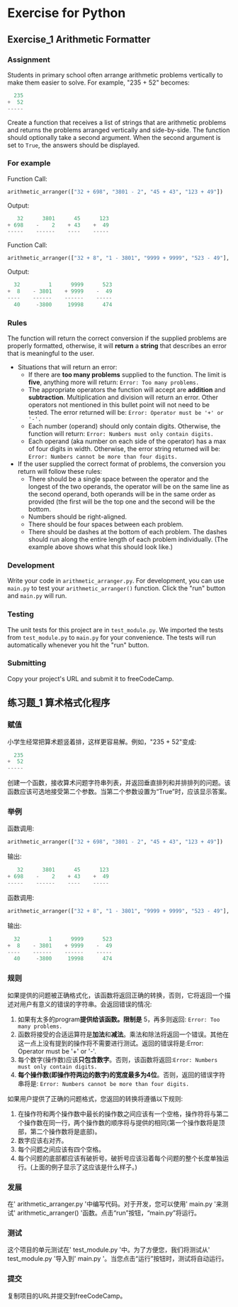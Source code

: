 # Exercise for Python

## Exercise_1  Arithmetic Formatter

### Assignment

Students in primary school often arrange arithmetic problems vertically to make them easier to solve. For example, "235 + 52" becomes:

```python
  235
+  52
-----
```



Create a function that receives a list of strings that are arithmetic problems and returns the problems arranged vertically and side-by-side. The function should optionally take a second argument. When the second argument is set to `True`, the answers should be displayed.

### For example

Function Call:

```python
arithmetic_arranger(["32 + 698", "3801 - 2", "45 + 43", "123 + 49"])
```

Output:

```python
   32      3801      45      123
+ 698    -    2    + 43    +  49
-----    ------    ----    -----
```

Function Call:

```python
arithmetic_arranger(["32 + 8", "1 - 3801", "9999 + 9999", "523 - 49"], True)
```

Output:

```python
  32         1      9999      523
+  8    - 3801    + 9999    -  49
----    ------    ------    -----
  40     -3800     19998      474
```

### Rules

The function will return the correct conversion if the supplied problems are properly formatted, otherwise, it will **return** a **string** that describes an error that is meaningful to the user.

- Situations that will return an error:
  - If there are **too many problems** supplied to the function. The limit is **five**, anything more will return: `Error: Too many problems.`
  - The appropriate operators the function will accept are **addition** and **subtraction**. Multiplication and division will return an error. Other operators not mentioned in this bullet point will not need to be tested. The error returned will be: `Error: Operator must be '+' or '-'.`
  - Each number (operand) should only contain digits. Otherwise, the function will return: `Error: Numbers must only contain digits.`
  - Each operand (aka number on each side of the operator) has a max of four digits in width. Otherwise, the error string returned will be: `Error: Numbers cannot be more than four digits.`
- If the user supplied the correct format of problems, the conversion you return will follow these rules:
  - There should be a single space between the operator and the longest of the two operands, the operator will be on the same line as the second operand, both operands will be in the same order as provided (the first will be the top one and the second will be the bottom.
  - Numbers should be right-aligned.
  - There should be four spaces between each problem.
  - There should be dashes at the bottom of each problem. The dashes should run along the entire length of each problem individually. (The example above shows what this should look like.)

### Development

Write your code in `arithmetic_arranger.py`. For development, you can use `main.py` to test your `arithmetic_arranger()` function. Click the "run" button and `main.py` will run.

### Testing

The unit tests for this project are in `test_module.py`. We imported the tests from `test_module.py` to `main.py` for your convenience. The tests will run automatically whenever you hit the "run" button.

### Submitting

Copy your project's URL and submit it to freeCodeCamp.



## 练习题_1  算术格式化程序

### 赋值

小学生经常把算术题竖着排，这样更容易解。例如，"235 + 52"变成:

```python
  235
+  52
-----
```

创建一个函数，接收算术问题字符串列表，并返回垂直排列和并排排列的问题。该函数应该可选地接受第二个参数。当第二个参数设置为“True”时，应该显示答案。

### 举例

函数调用:

```python
arithmetic_arranger(["32 + 698", "3801 - 2", "45 + 43", "123 + 49"])
```

输出:

```python
   32      3801      45      123
+ 698    -    2    + 43    +  49
-----    ------    ----    -----
```

函数调用:

```python
arithmetic_arranger(["32 + 8", "1 - 3801", "9999 + 9999", "523 - 49"], True)
```

输出:

```python
  32         1      9999      523
+  8    - 3801    + 9999    -  49
----    ------    ------    -----
  40     -3800     19998      474
```

### 规则

如果提供的问题被正确格式化，该函数将返回正确的转换，否则，它将返回一个描述对用户有意义的错误的字符串。会返回错误的情况:

1. 如果有太多的program**提供给该函数。限制是** 5，再多则返回: `Error: Too many problems.`
2. 函数将接受的合适运算符是**加法**和**减法**。乘法和除法将返回一个错误。其他在这一点上没有提到的操作将不需要进行测试。返回的错误将是:Error: Operator must be '+' or '-'.
3. 每个数字(操作数)应该**只包含数字**。否则，该函数将返回:`Error: Numbers must only contain digits.`
4. **每个操作数(即操作符两边的数字)的宽度最多为4位**。否则，返回的错误字符串将是: `Error: Numbers cannot be more than four digits.`

如果用户提供了正确的问题格式，您返回的转换将遵循以下规则:

1. 在操作符和两个操作数中最长的操作数之间应该有一个空格，操作符将与第二个操作数在同一行，两个操作数的顺序将与提供的相同(第一个操作数将是顶部，第二个操作数将是底部)。
2. 数字应该右对齐。
3. 每个问题之间应该有四个空格。
4. 每个问题的底部都应该有破折号。破折号应该沿着每个问题的整个长度单独运行。(上面的例子显示了这应该是什么样子。)

### 发展

在' arithmetic_arranger.py '中编写代码。对于开发，您可以使用' main.py '来测试' arithmetic_arranger() '函数。点击“run”按钮，“main.py”将运行。

### 测试

这个项目的单元测试在' test_module.py '中。为了方便您，我们将测试从' test_module.py '导入到' main.py '。当您点击“运行”按钮时，测试将自动运行。

### 提交

复制项目的URL并提交到freeCodeCamp。

 